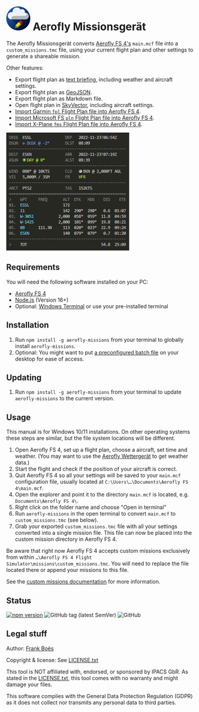 ![](docs/favicon-64x64.png) Aerofly Missionsgerät
============================================

The Aerofly Missionsgerät converts [Aerofly FS 4's](https://www.aerofly.com/) `main.mcf` file into a `custom_missions.tmc` file, using your current flight plan and other settings to generate a shareable mission.

Other features:

* Export flight plan as [text briefing](docs/flightplan.md), including weather and aircraft settings.
* Export flight plan as [GeoJSON](https://geojson.org/).
* Export flight plan as Markdown file.
* Open flight plan in [SkyVector](https://skyvector.com/), including aircraft settings.
* [Import Garmin `fpl` Flight Plan file into Aerofly FS 4](docs/importing-flightplans.md).
* [Import Microsoft FS `pln` Flight Plan file into Aerofly FS 4](docs/importing-flightplans.md).
* [Import X-Plane `fms` Flight Plan file into Aerofly FS 4](docs/importing-flightplans.md).

![Flight plan as text briefing](docs/flightplan.png)

Requirements
------------

You will need the following software installed on your PC:

* [Aerofly FS 4](https://www.aerofly.com/)
* [Node.js](https://nodejs.org/en/) (Version 16+)
* Optional: [Windows Terminal](https://apps.microsoft.com/store/detail/windows-terminal/9N0DX20HK701) or use your pre-installed terminal

Installation
------------

1. Run `npm install -g aerofly-missions` from your terminal to globally install `aerofly-missions`.
2. Optional: You might want to put [a preconfigured batch file](docs/aerofly-missions.bat) on your desktop for ease of access.

Updating
--------

1. Run `npm install -g aerofly-missions` from your terminal to update `aerofly-missions` to the current version.

Usage
------------

This manual is for Windows 10/11 installations. On other operating systems these steps are similar, but the file system locations will be different.

1. Open Aerofly FS 4, set up a flight plan, choose a aircraft, set time and weather. (You may want to use the [Aerofly Wettergerät](https://github.com/fboes/aerofly-wettergeraet/) to get weather data.)
1. Start the flight and check if the position of your aircraft is correct.
1. Quit Aerofly FS 4 so all your settings will be saved to your `main.mcf` configuration file, usually located at `C:\Users\…\Documents\Aerofly FS 4\main.mcf`.
1. Open the explorer and point it to the directory `main.mcf` is located, e.g. `Documents\Aerofly FS 4\`.
1. Right click on the folder name and choose "Open in terminal"
1. Run `aerofly-missions` in the open terminal to convert `main.mcf` to `custom_missions.tmc` (see below).
1. Grab your exported `custom_missions.tmc` file with all your settings converted into a single mission file. This file can now be placed into the custom mission directory in Aerofly FS 4.

Be aware that right now Aerofly FS 4 accepts custom missions exclusively from within `…\Aerofly FS 4 Flight Simulator\missions\custom_missions.tmc`. You will need to replace the file located there or append your missions to this file.

See the [custom missions documentation](docs/custom-missions.md) for more information.

Status
-------

[![npm version](https://badge.fury.io/js/aerofly-missions.svg)](https://badge.fury.io/js/aerofly-missions)
![GitHub tag (latest SemVer)](https://img.shields.io/github/v/tag/fboes/aerofly-missions.svg?sort=semver)
![GitHub](https://img.shields.io/github/license/fboes/aerofly-missions.svg)

Legal stuff
-----------

Author: [Frank Boës](https://3960.org)

Copyright & license: See [LICENSE.txt](LICENSE.txt)

This tool is NOT affiliated with, endorsed, or sponsored by IPACS GbR. As stated in the [LICENSE.txt](LICENSE.txt), this tool comes with no warranty and might damage your files.

This software complies with the General Data Protection Regulation (GDPR) as it does not collect nor transmits any personal data to third parties.
